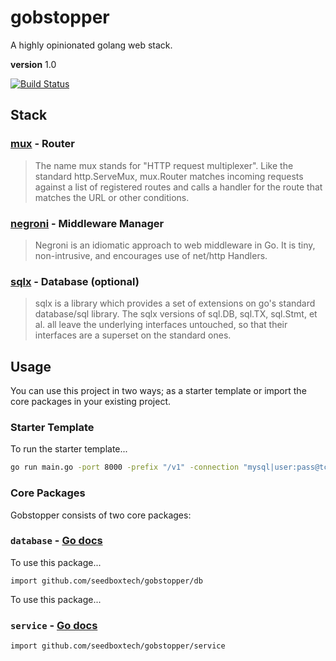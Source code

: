 # gobstopper

A highly opinionated golang web stack.

**version** 1.0

[![Build Status](https://travis-ci.org/seedboxtech/gobstopper.svg?branch=master)](https://travis-ci.org/seedboxtech/gobstopper)

## Stack

### [mux](http://www.gorillatoolkit.org/pkg/mux) - Router

> The name mux stands for "HTTP request multiplexer".
> Like the standard http.ServeMux, mux.Router matches incoming
> requests against a list of registered routes and calls a handler
> for the route that matches the URL or other conditions.

### [negroni](https://github.com/codegangsta/negroni) - Middleware Manager

> Negroni is an idiomatic approach to web middleware in Go.
> It is tiny, non-intrusive, and encourages use of net/http Handlers.

### [sqlx](https://github.com/jmoiron/sqlx) - Database (optional)

> sqlx is a library which provides a set of extensions on go's standard database/sql library.
> The sqlx versions of sql.DB, sql.TX, sql.Stmt, et al.
> all leave the underlying interfaces untouched, so that
> their interfaces are a superset on the standard ones.

## Usage

You can use this project in two ways; as a starter template or import the core packages in your existing project.

### Starter Template

To run the starter template...

```bash
go run main.go -port 8000 -prefix "/v1" -connection "mysql|user:pass@tcp(host:3306)/db"
```


### Core Packages

Gobstopper consists of two core packages:

### `database` - [Go docs](https://godoc.org/github.com/seedboxtech/gobstopper/db)

To use this package...

```golang
import github.com/seedboxtech/gobstopper/db
```

To use this package...

### `service` - [Go docs](https://godoc.org/github.com/seedboxtech/gobstopper/service)

```golang
import github.com/seedboxtech/gobstopper/service
```
